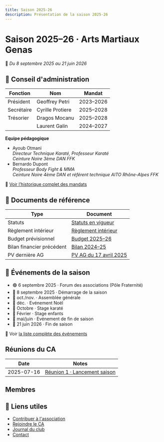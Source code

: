 ```yaml
---
title: Saison 2025-26
description: Présentation de la saison 2025-26
---
```

<script setup>
import Chart from '../../../.vitepress/theme/components/Chart.vue'
</script>

# Saison 2025–26 · Arts Martiaux Genas

📅 *Du 8 septembre 2025 au 21 juin 2026*

## 👥 Conseil d'administration

| Fonction   | Nom              | Mandat             |
|------------|------------------|--------------------|
| Président  | Geoffrey Petri   | 2023–2026          |
| Secrétaire | Cyrille Protiere | 2025–2028          |
| Trésorier  | Dragos Mocanu    | 2025–2028          |
|            | Laurent Galin    | 2024–2027          |

**Equipe pédagogique**

- Ayoub Otmani  
  _Directeur Technique Karaté, Professeur Karaté  
  Ceinture Noire 3ème DAN FFK_
- Bernardo Dupont  
  _Professeur Body Fight & MMA  
  Ceinture Noire 4ème DAN et référent technique AITO Rhône-Alpes FFK_

🔗 [Voir l’historique complet des mandats](/docs/legal/mandats)

## 📄 Documents de référence

| Type                      | Document                                                                 |
|---------------------------|--------------------------------------------------------------------------|
| Statuts                   | [Statuts en vigueur](/docs/legal/statuts/2025-statuts)                   |
| Règlement intérieur       | [Règlement intérieur](/docs/legal/reglements/2025-reglement)             |
| Budget prévisionnel       | [Budget 2025–26](/docs/legal/budgets/2025-26-budget)                     |
| Bilan financier précédent | [Bilan 2024–25](/docs/legal/budgets/2024-25-bilan)                       |
| PV dernière AG            | [PV AG du 17 avril 2025](/docs/legal/assemblees/2025-04-17-pv-ag)        |

## 📆 Événements de la saison

- 🟢 6 septembre 2025 · Forum des associations (Pôle Fraternité)
- 🎉 8 septembre 2025 · Démarrage de la saison
- 📢 oct./nov. · Assemblée générale
- 🎉 déc. · Evénement Noël
- 🥋 Octobre · Stage karaté
- 🌱 Février · Stage enfants
- 🎉 mai/juin · Evénement de fin de saison
- 🎉 21 juin 2026 · Fin de saison

📄 Voir [la liste complète des événements]()

## Réunions du CA

| Date       | Notes |
| ---------- | ----- |
| 2025-07-16 | [Réunion 1 · Lancement saison](/docs/legal/conseils/2025-07-16-pv-ca-public) |

## Membres

<Chart :option="{
  title: {
    text: 'Membres'
  },
  tooltip: {
    trigger: 'axis'
  },
  legend: {
    data: ['2024-25', '2025-26']
  },
  grid: {
    left: '3%',
    right: '3%',
  },
  toolbox: {
    feature: {
      saveAsImage: {}
    }
  },
  xAxis: {
    type: 'category',
    data: ['Juillet', 'Août', 'Septembre', 'Octobre', 'Novembre', 'Décembre', 'Janvier', 'Février', 'Mars', 'Avril', 'Mai', 'Juin']
  },
  yAxis: {
    type: 'value'
  },
  series: [
    {
      name: '2024-25',
      type: 'line',
      data: [11, 24, 73, 79, 80, 82, 83, 83, 83, 83, 83, 83]
    },
    {
      name: '2025-26',
      type: 'line',
      data: [12, 30]
    },
  ]
}" />

## 🔗 Liens utiles

- [Contribuer à l'association](/docs/guides/contribuer)
- [Rejoindre le CA](/docs/guides/rejoindre-ca)
- [Journal du club](/blog/)
- [Contact](/contact)
